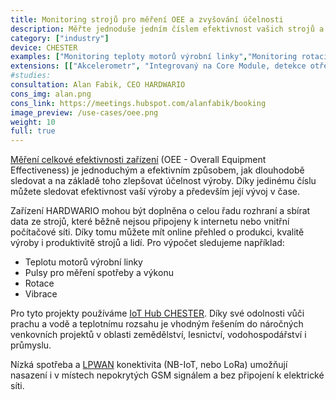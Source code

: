 ```yaml
---
title: Monitoring strojů pro měření OEE a zvyšování účelnosti
description: Měřte jednoduše jedním číslem efektivnost vašich strojů a výroby. Digitalizujte vaši výrobu.
category: ["industry"]
device: CHESTER
examples: ["Monitoring teploty motorů výrobní linky","Monitoring rotací a vibrací","Monitoring pulsů pro měření spotřeby a výkonu","Ultrazvukový monitoring výšky hladiny jímky"]
extensions: [["Akcelerometr", "Integrovaný na Core Module, detekce otřesu a náklonu"],["Sensor Module", "Připojení externích senzorů, například vlhkosti a teploty vzduchu nebo vlhkosti a teploty půdy"]]
#studies:
consultation: Alan Fabik, CEO HARDWARIO
cons_img: alan.png
cons_link: https://meetings.hubspot.com/alanfabik/booking
image_preview: /use-cases/oee.png
weight: 10
full: true
---
```


[Měření celkové efektivnosti zařízení]((/cs/blog/2020-05-14-oee/)) (OEE - Overall Equipment Effectiveness) je jednoduchým a efektivním způsobem, jak dlouhodobě sledovat a na základě toho zlepšovat účelnost výroby. Díky jedinému číslu můžete sledovat efektivnost vaší výroby a především její vývoj v čase. 

Zařízení HARDWARIO mohou být doplněna o celou řadu rozhraní a sbírat data ze strojů, které běžně nejsou připojeny k internetu nebo vnitřní počítačové síti. Díky tomu můžete mít online přehled o produkci, kvalitě výroby i produktivitě strojů a lidí. Pro výpočet sledujeme například:

* Teplotu motorů výrobní linky
* Pulsy pro měření spotřeby a výkonu
* Rotace
* Vibrace

Pro tyto projekty používáme [IoT Hub CHESTER](/cs/chester/). Díky své odolnosti vůči prachu a vodě a teplotnímu rozsahu je vhodným řešením do náročných venkovních projektů v oblasti zemědělství, lesnictví, vodohospodářství i průmyslu.

Nízká spotřeba a [LPWAN](/cs/blog/2020-06-09-lpwan/) konektivita (NB-IoT, nebo LoRa) umožňují nasazení i v místech nepokrytých GSM signálem a bez připojení k elektrické síti.
